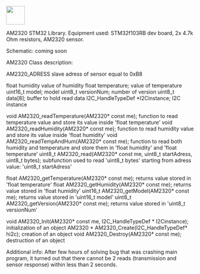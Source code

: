 <a href="[URL_REDIRECT](https://www.google.com/url?sa=i&url=https%3A%2F%2Fnettigo.pl%2Fproducts%2Fasair-am2320-i2c-czujnik-wilgotnosci-i-temperatury&psig=AOvVaw19xvh4Hrnz1tuXnLf-Bd67&ust=1698179311031000&source=images&cd=vfe&opi=89978449&ved=0CBEQjRxqFwoTCLibwoWBjYIDFQAAAAAdAAAAABAF)" target="blank"><img align="center" src="URL_TO_YOUR_IMAGE" height="50" /></a>

AM2320 STM32 Library.
Equipment used: STM32f103RB dev board, 2x 4.7k Ohm resistors, AM2320 sensor.

Schematic:
coming soon

AM2320 Class description:

AM2320_ADRESS                   slave adress of sensor equal to 0xB8

float humidity                  value of humidity
float temperature;              value of temperature
uint16_t model;                 model
uint8_t versionNum;             number of version
uint8_t data[8];                buffer to hold read data
I2C_HandleTypeDef *I2Cinstance; I2C instance

void AM2320_readTemperature(AM2320* const me);  function to read temperature value and store its value inside 'float temperature'
void AM2320_readHumidity(AM2320* const me);     function to read humidity value and store its value inside 'float humidity'
void AM2320_readTempAndHum(AM2320* const me);   function to read both humidity and temperature and store them in 'float humidity' and 'float temperature'
uint8_t AM2320_read(AM2320* const me, uint8_t startAdress, uint8_t bytes);  subfunction used to read 'uint8_t bytes' starting from adress value: 'uint8_t startAdress'

float AM2320_getTemperature(AM2320* const me); returns value stored in 'float temperature'
float AM2320_getHumidity(AM2320* const me); returns value stored in 'float humidity'
uint16_t AM2320_getModel(AM2320* const me); returns value stored in 'uint16_t model'
uint8_t AM2320_getVersion(AM2320* const me); returns value stored in 'uint8_t versionNum'


void AM2320_Init(AM2320* const me, I2C_HandleTypeDef * I2Cinstance);  initialization of an object
AM2320 * AM2320_Create(I2C_HandleTypeDef* hi2c);    creation of an object
void AM2320_Destroy(AM2320* const me);              destruction of an object



Additional info:
After few hours of solving bug that was crashing main program, it turned out that there cannot be 2 reads (transmission and sensor response) within less than 2 seconds.
